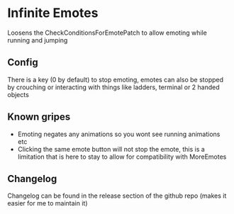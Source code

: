 # Infinite Emotes
 
Loosens the CheckConditionsForEmotePatch to allow emoting while running and jumping

## Config

There is a key (0 by default) to stop emoting, emotes can also be stopped by crouching or interacting with things like ladders, terminal or 2 handed objects

## Known gripes

- Emoting negates any animations so you wont see running animations etc
- Clicking the same emote button will not stop the emote, this is a limitation that is here to stay to allow for compatibility with MoreEmotes

 ## Changelog

 Changelog can be found in the release section of the github repo (makes it easier for me to maintain it)